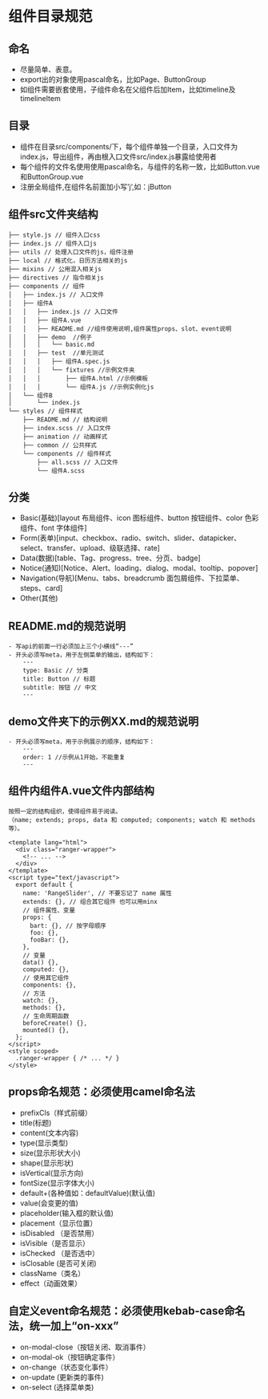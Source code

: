 # 组件目录规范

## 命名

- 尽量简单、表意。
- export出的对象使用pascal命名，比如Page、ButtonGroup
- 如组件需要嵌套使用，子组件命名在父组件后加Item，比如timeline及timelineItem

## 目录

- 组件在目录src/components/下，每个组件单独一个目录，入口文件为index.js，导出组件，再由根入口文件src/index.js暴露给使用者
- 每个组件的文件名使用使用pascal命名，与组件的名称一致，比如Button.vue和ButtonGroup.vue
- 注册全局组件,在组件名前面加小写’j‘,如：jButton

## 组件src文件夹结构

    ├── style.js // 组件入口css
    ├── index.js // 组件入口js
    ├── utils // 处理入口文件的js，组件注册 
    ├── local // 格式化，日历方法相关的js 
    ├── mixins // 公用混入相关js 
    ├── directives // 指令相关js      
    ├── components // 组件
    │   ├── index.js // 入口文件
    │   ├── 组件A
    │   │   ├── index.js // 入口文件
    │   │   ├── 组件A.vue
    │   │   ├── README.md //组件使用说明,组件属性props、slot、event说明
    │   │   ├── demo  //例子
    │   │   │   └── basic.md
    │   │   ├── test  //单元测试
    │   │   │   ├── 组件A.spec.js
    │   │   │   └── fixtures //示例文件夹  
    │   │   │       ├── 组件A.html //示例模板  
    │   │   │       └── 组件A.js //示例实例化js                     
    │   └── 组件B
    │       └── index.js
    └── styles // 组件样式
        ├── README.md // 结构说明    
        ├── index.scss // 入口文件
        ├── animation // 动画样式   
        ├── common // 公共样式              
        └── components // 组件样式
            ├── all.scss // 入口文件
            └── 组件A.scss


## 分类

- Basic(基础)[layout 布局组件、icon 图标组件、button 按钮组件、color 色彩组件、font 字体组件]
- Form(表单)[input、checkbox、radio、switch、slider、datapicker、select、transfer、upload、级联选择、rate]
- Data(数据)[table、Tag、progress、tree、分页、badge]
- Notice(通知)[Notice、Alert、loading、dialog、modal、tooltip、popover]
- Navigation(导航)[Menu、tabs、breadcrumb 面包屑组件、下拉菜单、steps、card]
- Other(其他)

## README.md的规范说明

    - 写api的前面一行必须加上三个小横线“---”
    - 开头必须写meta，用于左侧菜单的输出，结构如下：
        ---
        type: Basic // 分类
        title: Button // 标题
        subtitle: 按钮 // 中文
        ---
        

## demo文件夹下的示例XX.md的规范说明

    - 开头必须写meta，用于示例展示的顺序，结构如下：
        ---
        order: 1 //示例从1开始，不能重复
        ---

## 组件内组件A.vue文件内部结构

    按照一定的结构组织，使得组件易于阅读。
    （name; extends; props, data 和 computed; components; watch 和 methods等）。
     
    <template lang="html">
      <div class="ranger-wrapper">
        <!-- ... -->
      </div>
    </template>
    <script type="text/javascript">
      export default {
        name: 'RangeSlider', // 不要忘记了 name 属性
        extends: {}, // 组合其它组件 也可以用minx
        // 组件属性、变量
        props: {
          bart: {}, // 按字母顺序
          foo: {},
          fooBar: {},
        },
        // 变量
        data() {},
        computed: {},
        // 使用其它组件
        components: {},
        // 方法
        watch: {},
        methods: {},
        // 生命周期函数
        beforeCreate() {},
        mounted() {},
      };
    </script>
    <style scoped>
      .ranger-wrapper { /* ... */ }
    </style>

## props命名规范：必须使用camel命名法

- prefixCls（样式前缀）
- title(标题)
- content(文本内容)
- type(显示类型)
- size(显示形状大小)
- shape(显示形状)
- isVertical(显示方向)
- fontSize(显示字体大小)
- default+(各种值如：defaultValue)(默认值)
- value(会变更的值)
- placeholder(输入框的默认值)
- placement（显示位置）
- isDisabled （是否禁用）
- isVisible（是否显示）
- isChecked （是否选中）
- isClosable (是否可关闭)
- className（类名）
- effect（动画效果）

## 自定义event命名规范：必须使用kebab-case命名法，统一加上“on-xxx”

- on-modal-close（按钮关闭、取消事件）
- on-modal-ok（按钮确定事件）
- on-change（状态变化事件）
- on-update (更新类的事件)
- on-select (选择菜单类)

